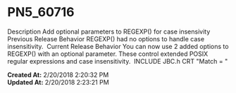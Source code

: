 # PN5_60716

Description Add optional parameters to REGEXP() for case insensivity  Previous Release Behavior REGEXP() had no options to handle case insensitivity.  Current Release Behavior You can now use 2 added options to REGEXP() with an optional parameter. These control extended POSIX regular expressions and case insensitivity.  INCLUDE JBC.h CRT "Match = "   

**Created At:** 2/20/2018 2:20:32 PM  
**Updated At:** 2/20/2018 2:23:21 PM  


